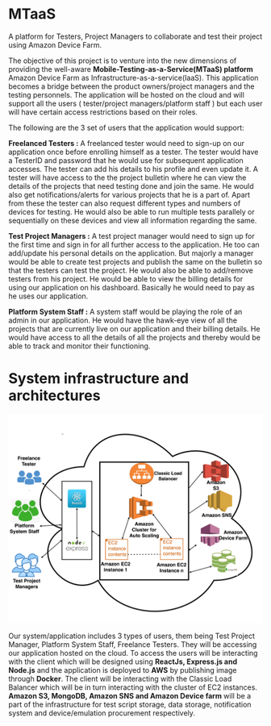 # MTaaS
A platform for Testers, Project Managers to collaborate and test their project using Amazon Device Farm.

The objective of this project is to venture into the new dimensions of providing the well-aware **Mobile-Testing-as-a-Service(MTaaS) platform** Amazon Device Farm as  Infrastructure-as-a-service(IaaS). This application becomes a bridge between the product owners/project managers and the testing personnels. The application will be hosted on the cloud and will support all the users ( tester/project managers/platform staff ) but each user will have certain access restrictions based on their roles.

The following are the 3 set of users that the application would support:

**Freelanced Testers :** A freelanced tester would need to sign-up on our application once before enrolling himself as a tester. The tester would have a TesterID and password that he would use for subsequent application accesses. The tester can add his details to his profile and even update it. A tester will have access to the the project bulletin where he can view the details of the projects that need testing done and join the same. He would also get notifications/alerts for various projects that he is a part of. Apart from these the tester can also request different types and numbers of devices for testing. He would also be able to run multiple tests parallely or sequentially on these devices and view all information regarding the same.

**Test Project Managers :**  A test project manager would need to sign up for the first time and sign in for all further access to the application. He too can add/update his personal details on the application. But majorly a manager would be able to create test projects and publish the same on the bulletin so that the testers can test the project. He would also be able to add/remove testers from his project. He would be able to view the billing details for using our application on his dashboard. Basically he would need to pay as he uses our application.

**Platform System Staff :** A system staff would be playing the role of an  admin in our application. He would have the hawk-eye view of all the projects that are currently live on our application and their billing details. He would have access to all the details of all the projects and thereby would be able to track and monitor their functioning.


# System infrastructure and architectures

![alt text](https://github.com/shubh08/MTaaS/blob/master/3.1-CloudSystemInfrastructure.jpg)

Our system/application includes 3 types of users, them being Test Project Manager, Platform System Staff, Freelance Testers. They will be accessing our application hosted on the cloud. To access the users will be interacting with the client which will be designed using **ReactJs, Express.js and Node.js** and the application is deployed to **AWS** by publishing image through **Docker**. The client will be interacting with the Classic Load Balancer which will be in turn interacting with the cluster of EC2 instances. 
**Amazon S3, MongoDB, Amazon SNS and Amazon Device farm** will be a part of the infrastructure for test script storage, data storage, notification system and device/emulation procurement respectively.



